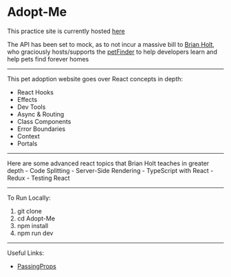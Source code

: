 # Adopt-Me

This practice site is currently hosted [here](https://netlify-thinks-lennygonz-is-great.netlify.app/)

The API has been set to mock, as to not incur a massive bill to [Brian Holt](https://github.com/btholt), who graciously hosts/supports the [petFinder](https://www.petfinder.com/) to help developers learn and help pets find forever homes
<hr>
This pet adoption website goes over React concepts in depth:

- React Hooks
- Effects
- Dev Tools
- Async & Routing
- Class Components
- Error Boundaries
- Context
- Portals
<hr>
  Here are some advanced react topics that Brian Holt teaches in greater depth
- Code Splitting
- Server-Side Rendering
- TypeScript with React
- Redux
- Testing React
<hr>
To Run Locally:

1. git clone
2. cd Adopt-Me
3. npm install
4. npm run dev
<hr>
Useful Links:

- [PassingProps](https://riptutorial.com/reactjs/example/22703/child-to-parent-components)
